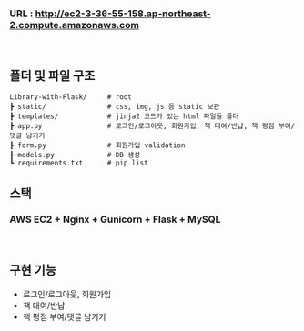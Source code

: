 ### URL : http://ec2-3-36-55-158.ap-northeast-2.compute.amazonaws.com
<br /> 

## 폴더 및 파일 구조

```
Library-with-Flask/     # root
┣ static/               # css, img, js 등 static 보관
┣ templates/            # jinja2 코드가 있는 html 파일들 폴더
┣ app.py                # 로그인/로그아웃, 회원가입, 책 대여/반납, 책 평점 부여/댓글 남기기 
┣ form.py               # 회원가입 validation
┣ models.py             # DB 생성
┗ requirements.txt      # pip list
```
## 스택
### AWS EC2 + Nginx + Gunicorn + Flask + MySQL  
<br /> 
  
## 구현 기능
- 로그인/로그아웃, 회원가입
- 책 대여/반납
- 책 평점 부여/댓글 남기기
